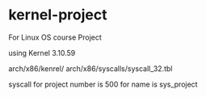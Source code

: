 kernel-project
==============

For Linux OS course Project

using Kernel 3.10.59

arch/x86/kenrel/
arch/x86/syscalls/syscall\_32.tbl

syscall for project number is 500
for name is sys\_project
